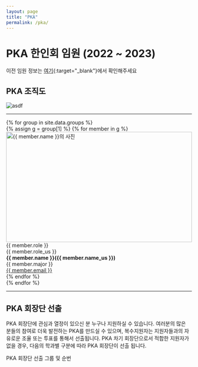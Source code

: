 ```yaml
---
layout: page
title: "PKA"
permalink: /pka/
---
```


# PKA 한인회 임원 (2022 ~ 2023)

이전 임원 정보는 [여기](https://b.purdueka.org/?page_id=19339){:target="_blank"}에서 확인해주세요

## PKA 조직도

![asdf](/images/org.bmp)


***

<style>
.profile_wrapper {
  height: 300px;
  overflow: hidden;
}
.profile {
  width: 100%;
  object-fit: contain;
  object-position: 50% 50%;
}
.desc {
  margin: 0;
}
</style>

<div class="container">
  {% for group in site.data.groups %}
  <div class="row">
  {% assign g = group[1] %}
  {% for member in g %}
    <div class="col col-12 col-md-6 col-lg-4">
      <div class="hero__content">
        <div class="profile_wrapper">
          <img class="profile" src="{{site.baseurl}}/images/{{ member.image }}" alt="{{ member.name }}의 사진">
        </div>
        <p class="desc">{{ member.role }}</p>
        <p class="desc">{{ member.role_us }}</p>
        <p class="desc"><strong>{{ member.name }}({{ member.name_us }})</strong></p>
        <p class="desc">{{ member.major }}</p>
        <p class="desc"><a href="mailto:{{ member.email }}">{{ member.email }}</a></p>
      </div>
    </div>
  {% endfor %}
  </div>
  {% endfor %}
</div>


***

## PKA 회장단 선출

PKA 회장단에 관심과 열정이 있으신 분 누구나 지원하실 수 있습니다. 여러분의 많은 분들의 참여로 더욱 발전하는 PKA를 만드실 수 있으며, 복수지원자는 지원자들과의 자유로운 조율 또는 투표를 통해서 선출됩니다. PKA 차기 회장단으로서 적합한 지원자가 없을 경우, 다음의 학과별 구분에 따라 PKA 회장단이 선출 됩니다.

PKA 회장단 선출 그룹 및 순번